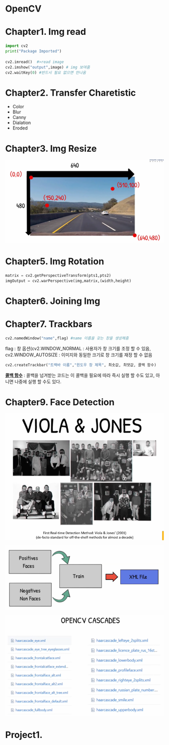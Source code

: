 # OpenCV

# Chapter1. Img read

```python
import cv2
print("Package Imported")

cv2.imread()  #>read image
cv2.imshow("output",image) # img 보여줌
cv2.waitKey(0) #반드시 필요 없으면 안나옴
```

# Chapter2. Transfer Charetistic

- Color
- Blur
- Canny
- Dialation
- Eroded

# Chapter3. Img Resize

![img/Untitled.png](img/Untitled.png)

# Chapter5. Img Rotation

```python
matrix = cv2.getPerspectiveTransform(pts1,pts2)
imgOutput = cv2.warPerspective(img,matrix,(width,height)
```

# Chapter6. Joining Img

# Chapter7. Trackbars

```python
cv2.namedWindow("name",flag) #name 이름을 갖는 창을 생성해줌 
```

flag : 창 옵션(cv2.WINDOW_NORMAL : 사용자가 창 크기를 조정 할 수 있음, cv2.WINDOW_AUTOSIZE : 이미지와 동일한 크기로 창 크기를 재정 할 수 없음

```python
cv2.createTrackbar("트랙바 이름","윈도우 창 제목", 최솟값, 최댓값, 콜백 함수)
```

[**콜백 함수**](https://frhyme.github.io/python-lib/callback_func/) : 콜백을 넘겨받는 코드는 이 콜백을 필요에 따라 즉시 실행 할 수도 있고, 아니면 나중에 실행 할 수도 있다.

# Chapter9. Face Detection

![img/Untitled%201.png](img/Untitled%201.png)

![img/Untitled%202.png](img/Untitled%202.png)

![img/Untitled%203.png](img/Untitled%203.png)

# Project1.